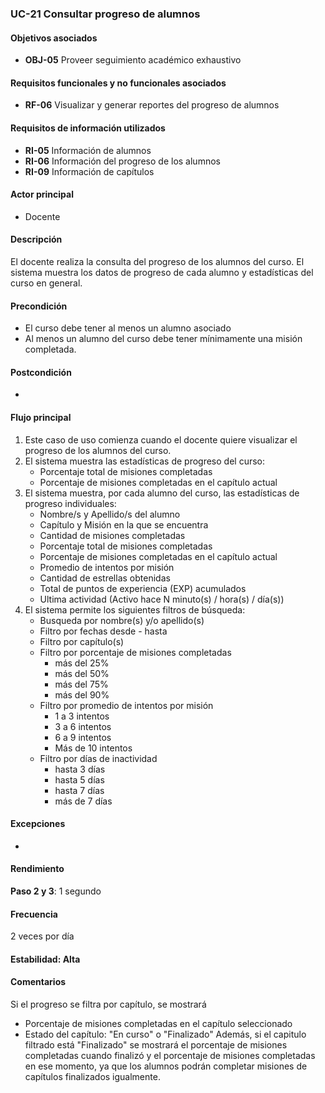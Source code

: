 ### UC-21 Consultar progreso de alumnos

#### Objetivos asociados

- **OBJ-05** Proveer seguimiento académico exhaustivo

#### Requisitos funcionales y no funcionales asociados

- **RF-06** Visualizar y generar reportes del progreso de alumnos

#### Requisitos de información utilizados

- **RI-05** Información de alumnos
- **RI-06** Información del progreso de los alumnos
- **RI-09** Información de capítulos

#### Actor principal

- Docente

#### Descripción

El docente realiza la consulta del progreso de los alumnos del curso. El sistema muestra los datos de progreso de cada alumno y estadísticas del curso en general.

#### Precondición

- El curso debe tener al menos un alumno asociado
- Al menos un alumno del curso debe tener mínimamente una misión completada.

#### Postcondición

-

#### Flujo principal

1. Este caso de uso comienza cuando el docente quiere visualizar el progreso de los alumnos del curso.
2. El sistema muestra las estadísticas de progreso del curso:
   - Porcentaje total de misiones completadas
   - Porcentaje de misiones completadas en el capítulo actual
3. El sistema muestra, por cada alumno del curso, las estadísticas de progreso individuales:
   - Nombre/s y Apellido/s del alumno
   - Capítulo y Misión en la que se encuentra
   - Cantidad de misiones completadas
   - Porcentaje total de misiones completadas
   - Porcentaje de misiones completadas en el capítulo actual
   - Promedio de intentos por misión
   - Cantidad de estrellas obtenidas
   - Total de puntos de experiencia (EXP) acumulados
   - Ultima actividad (Activo hace N minuto(s) / hora(s) / día(s))
4. El sistema permite los siguientes filtros de búsqueda:
   - Busqueda por nombre(s) y/o apellido(s)
   - Filtro por fechas desde - hasta
   - Filtro por capítulo(s)
   - Filtro por porcentaje de misiones completadas
     - más del 25%
     - más del 50%
     - más del 75%
     - más del 90%
   - Filtro por promedio de intentos por misión
     - 1 a 3 intentos
     - 3 a 6 intentos
     - 6 a 9 intentos
     - Más de 10 intentos
   - Filtro por días de inactividad
     - hasta 3 días
     - hasta 5 días
     - hasta 7 días
     - más de 7 días

#### Excepciones

-

#### Rendimiento

**Paso 2 y 3**: 1 segundo

#### Frecuencia

2 veces por día

#### Estabilidad: Alta

#### Comentarios

Si el progreso se filtra por capítulo, se mostrará

- Porcentaje de misiones completadas en el capítulo seleccionado
- Estado del capítulo: "En curso" o "Finalizado"
  Además, si el capitulo filtrado está "Finalizado" se mostrará el porcentaje de misiones completadas cuando finalizó y el porcentaje de misiones completadas en ese momento, ya que los alumnos podrán completar misiones de capítulos finalizados igualmente.
